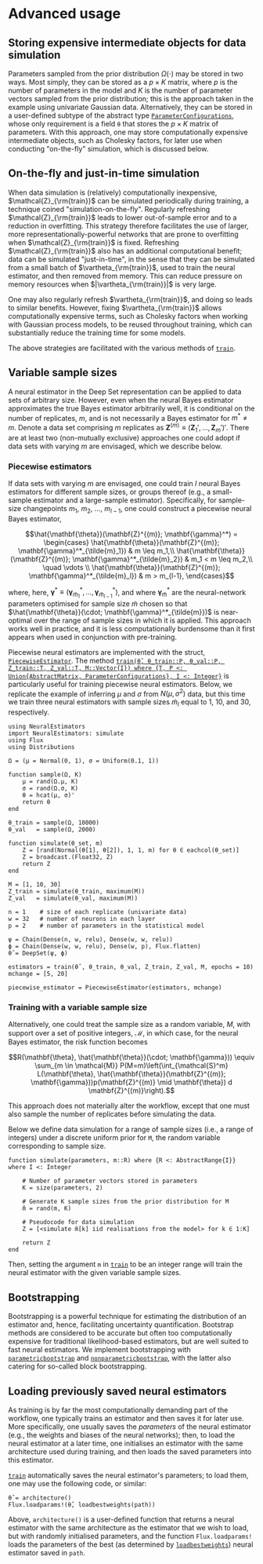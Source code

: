 # Advanced usage

## Storing expensive intermediate objects for data simulation

Parameters sampled from the prior distribution $\Omega(\cdot)$ may be stored in two ways. Most simply, they can be stored as a $p \times K$ matrix, where $p$ is the number of parameters in the model and $K$ is the number of parameter vectors sampled from the prior distribution; this is the approach taken in the example using univariate Gaussian data. Alternatively, they can be stored in a user-defined subtype of the abstract type [`ParameterConfigurations`](@ref), whose only requirement is a field `θ` that stores the $p \times K$ matrix of parameters. With this approach, one may store computationally expensive intermediate objects, such as Cholesky factors, for later use when conducting "on-the-fly" simulation, which is discussed below.

## On-the-fly and just-in-time simulation

When data simulation is (relatively) computationally inexpensive, $\mathcal{Z}_{\rm{train}}$ can be simulated periodically during training, a technique coined "simulation-on-the-fly". Regularly refreshing $\mathcal{Z}_{\rm{train}}$ leads to lower out-of-sample error and to a reduction in overfitting. This strategy therefore facilitates the use of larger, more representationally-powerful networks that are prone to overfitting when $\mathcal{Z}_{\rm{train}}$ is fixed. Refreshing $\mathcal{Z}_{\rm{train}}$ also has an additional computational benefit; data can be simulated "just-in-time", in the sense that they can be simulated from a small batch of $\vartheta_{\rm{train}}$, used to train the neural estimator, and then removed from memory. This can reduce pressure on memory resources when $|\vartheta_{\rm{train}}|$ is very large.

One may also regularly refresh $\vartheta_{\rm{train}}$, and doing so leads to similar benefits. However, fixing $\vartheta_{\rm{train}}$ allows computationally expensive terms, such as Cholesky factors when working with Gaussian process models, to be reused throughout training, which can substantially reduce the training time for some models.  

The above strategies are facilitated with the various methods of [`train`](@ref).


## Variable sample sizes

A neural estimator in the Deep Set representation can be applied to data sets of arbitrary size. However, even when the neural Bayes estimator approximates the true Bayes estimator arbitrarily well, it is conditional on the number of replicates, $m$, and is not necessarily a Bayes estimator for $m^* \ne m$. Denote a data set comprising $m$ replicates as $\mathbf{Z}^{(m)} \equiv (\mathbf{Z}_1', \dots, \mathbf{Z}_m')'$. There are at least two (non-mutually exclusive) approaches one could adopt if data sets with varying $m$ are envisaged, which we describe below.

### Piecewise estimators

If data sets with varying $m$ are envisaged, one could train $l$ neural Bayes estimators for different sample sizes, or groups thereof (e.g., a small-sample estimator and a large-sample estimator).
 Specifically, for sample-size changepoints $m_1$, $m_2$, $\dots$, $m_{l-1}$, one could construct a piecewise neural Bayes estimator,
```math
\hat{\mathbf{\theta}}(\mathbf{Z}^{(m)}; \mathbf{\gamma}^*)
=
\begin{cases}
\hat{\mathbf{\theta}}(\mathbf{Z}^{(m)}; \mathbf{\gamma}^*_{\tilde{m}_1}) & m \leq m_1,\\
\hat{\mathbf{\theta}}(\mathbf{Z}^{(m)}; \mathbf{\gamma}^*_{\tilde{m}_2}) & m_1 < m \leq m_2,\\
\quad \vdots \\
\hat{\mathbf{\theta}}(\mathbf{Z}^{(m)}; \mathbf{\gamma}^*_{\tilde{m}_l}) & m > m_{l-1},
\end{cases}
```
where, here, $\mathbf{\gamma}^* \equiv (\mathbf{\gamma}^*_{\tilde{m}_1}, \dots, \mathbf{\gamma}^*_{\tilde{m}_{l-1}})$, and where $\mathbf{\gamma}^*_{\tilde{m}}$ are the neural-network parameters optimised for sample size $\tilde{m}$ chosen so that $\hat{\mathbf{\theta}}(\cdot; \mathbf{\gamma}^*_{\tilde{m}})$ is near-optimal over the range of sample sizes in which it is applied.
This approach works well in practice, and it is less computationally burdensome than it first appears when used in conjunction with pre-training.

Piecewise neural estimators are implemented with the struct, [`PiecewiseEstimator`](@ref). The method [`train(θ̂, θ_train::P, θ_val::P, Z_train::T, Z_val::T, M::Vector{I}) where {T, P <: Union{AbstractMatrix, ParameterConfigurations}, I <: Integer}`](@ref) is particularly useful for training piecewise neural estimators. Below, we replicate the example of inferring $\mu$ and $\sigma$ from $N(\mu, \sigma^2)$ data, but this time we train three neural estimators with sample sizes $\tilde{m}_l$ equal to 1, 10, and 30, respectively.   

```
using NeuralEstimators
import NeuralEstimators: simulate
using Flux
using Distributions

Ω = (μ = Normal(0, 1), σ = Uniform(0.1, 1))

function sample(Ω, K)
	μ = rand(Ω.μ, K)
	σ = rand(Ω.σ, K)
	θ = hcat(μ, σ)'
	return θ
end

θ_train = sample(Ω, 10000)
θ_val   = sample(Ω, 2000)

function simulate(θ_set, m)
	Z = [rand(Normal(θ[1], θ[2]), 1, 1, m) for θ ∈ eachcol(θ_set)]
	Z = broadcast.(Float32, Z)
	return Z
end

M = [1, 10, 30]
Z_train = simulate(θ_train, maximum(M))
Z_val   = simulate(θ_val, maximum(M))

n = 1    # size of each replicate (univariate data)
w = 32   # number of neurons in each layer
p = 2    # number of parameters in the statistical model

ψ = Chain(Dense(n, w, relu), Dense(w, w, relu))
ϕ = Chain(Dense(w, w, relu), Dense(w, p), Flux.flatten)
θ̂ = DeepSet(ψ, ϕ)

estimators = train(θ̂ , θ_train, θ_val, Z_train, Z_val, M, epochs = 10)
mchange = [5, 20]

piecewise_estimator = PiecewiseEstimator(estimators, mchange)
```

### Training with a variable sample size

Alternatively, one could treat the sample size as a random variable, $M$, with support over a set of positive integers, $\mathcal{M}$, in which case, for the neural Bayes estimator, the risk function becomes
```math
R(\mathbf{\theta}, \hat{\mathbf{\theta}}(\cdot; \mathbf{\gamma}))
\equiv
\sum_{m \in \mathcal{M}}
P(M=m)\left(\int_{\mathcal{S}^m}  L(\mathbf{\theta}, \hat{\mathbf{\theta}}(\mathbf{Z}^{(m)}; \mathbf{\gamma}))p(\mathbf{Z}^{(m)} \mid \mathbf{\theta}) d \mathbf{Z}^{(m)}\right).
```
 This approach does not materially alter the workflow, except that one must also sample the number of replicates before simulating the data.

 Below we define data simulation for a range of sample sizes (i.e., a range of integers) under a discrete uniform prior for ``M``, the random variable corresponding to sample size.

```
function simulate(parameters, m::R) where {R <: AbstractRange{I}} where I <: Integer

	# Number of parameter vectors stored in parameters
	K = size(parameters, 2)

	# Generate K sample sizes from the prior distribution for M
	m̃ = rand(m, K)

	# Pseudocode for data simulation
	Z = [<simulate m̃[k] iid realisations from the model> for k ∈ 1:K]

	return Z
end
```

Then, setting the argument `m` in [`train`](@ref) to be an integer range will train the neural estimator with the given variable sample sizes.





## Bootstrapping

Bootstrapping is a powerful technique for estimating the distribution of an estimator and, hence, facilitating uncertainty quantification. Bootstrap methods are considered to be accurate but often too computationally expensive for traditional likelihood-based estimators, but are well suited to fast neural estimators. We implement bootstrapping with  [`parametricbootstrap`](@ref) and [`nonparametricbootstrap`](@ref), with the latter also catering for so-called block bootstrapping.


## Loading previously saved neural estimators

As training is by far the most computationally demanding part of the workflow, one typically trains an estimator and then saves it for later use. More specifically, one usually saves the *parameters* of the neural estimator (e.g., the weights and biases of the neural networks); then, to load the neural estimator at a later time, one initialises an estimator with the same architecture used during training, and then loads the saved parameters into this estimator.

[`train`](@ref) automatically saves the neural estimator's parameters; to load them, one may use the following code, or similar:

```
θ̂ = architecture()
Flux.loadparams!(θ̂, loadbestweights(path))
```

Above, `architecture()` is a user-defined function that returns a neural estimator with the same architecture as the estimator that we wish to load, but with randomly initialised parameters, and the function `Flux.loadparams!` loads the parameters of the best (as determined by [`loadbestweights`](@ref)) neural estimator saved in `path`.
